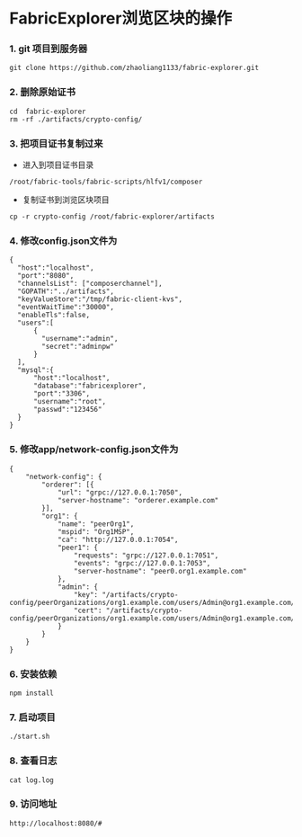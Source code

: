 # FabricExplorer浏览区块的操作

###  1. git 项目到服务器
```
git clone https://github.com/zhaoliang1133/fabric-explorer.git
```
### 2. 删除原始证书
```
cd  fabric-explorer
rm -rf ./artifacts/crypto-config/
```
### 3. 把项目证书复制过来
- 进入到项目证书目录
```
/root/fabric-tools/fabric-scripts/hlfv1/composer
```
- 复制证书到浏览区块项目
```
cp -r crypto-config /root/fabric-explorer/artifacts
```
### 4. 修改config.json文件为
```
{
  "host":"localhost",
  "port":"8080",
  "channelsList": ["composerchannel"],
  "GOPATH":"../artifacts",
  "keyValueStore":"/tmp/fabric-client-kvs",
  "eventWaitTime":"30000",
  "enableTls":false,
  "users":[
      {
        "username":"admin",
        "secret":"adminpw"
      }
  ],
  "mysql":{
      "host":"localhost",
      "database":"fabricexplorer",
      "port":"3306",
      "username":"root",
      "passwd":"123456"
  }
}

```
### 5. 修改app/network-config.json文件为
```
{
    "network-config": {
        "orderer": [{
            "url": "grpc://127.0.0.1:7050",
            "server-hostname": "orderer.example.com"
        }],
        "org1": {
            "name": "peerOrg1",
            "mspid": "Org1MSP",
            "ca": "http://127.0.0.1:7054",
            "peer1": {
                "requests": "grpc://127.0.0.1:7051",
                "events": "grpc://127.0.0.1:7053",
                "server-hostname": "peer0.org1.example.com"
            },
            "admin": {
                "key": "/artifacts/crypto-config/peerOrganizations/org1.example.com/users/Admin@org1.example.com/msp/keystore",
                "cert": "/artifacts/crypto-config/peerOrganizations/org1.example.com/users/Admin@org1.example.com/msp/signcerts"
            }
        }
    }
}
```
### 6. 安装依赖
```
npm install
```
### 7. 启动项目
```
./start.sh
```
### 8. 查看日志
```
cat log.log
```
### 9. 访问地址
```
http://localhost:8080/#
```